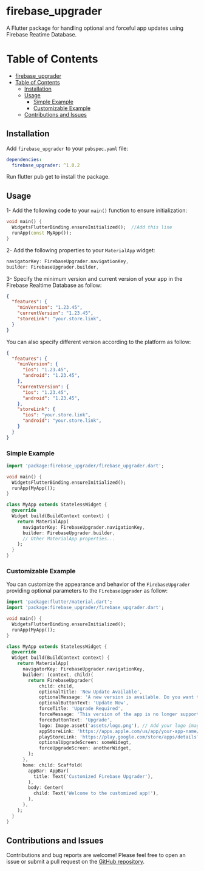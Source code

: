 # firebase_upgrader

A Flutter package for handling optional and forceful app updates using Firebase Reatime Database.

# Table of Contents

- [firebase\_upgrader](#firebase_upgrader)
- [Table of Contents](#table-of-contents)
  - [Installation](#installation)
  - [Usage](#usage)
    - [Simple Example](#simple-example)
    - [Customizable Example](#customizable-example)
  - [Contributions and Issues](#contributions-and-issues)

## Installation

Add `firebase_upgrader` to your `pubspec.yaml` file:

```yaml
dependencies:
  firebase_upgrader: ^1.0.2
```

Run flutter pub get to install the package.

## Usage

1- Add the following code to your `main()` function to ensure initialization:
```dart
void main() {
  WidgetsFlutterBinding.ensureInitialized();  //Add this line
  runApp(const MyApp());
}
```

2- Add the following properties to your `MaterialApp` widget:
```dart
navigatorKey: FirebaseUpgrader.navigationKey,
builder: FirebaseUpgrader.builder,
```

3- Specify the minimum version and current version of your app in the Firebase Realtime Database as follow:
```json
{
  "features": {
    "minVersion": "1.23.45",
    "currentVersion": "1.23.45",
    "storeLink": "your.store.link",
  }
}
```
You can also specify different version according to the platform as follow:
```json
{
  "features": {
    "minVersion": {
      "ios": "1.23.45",
      "android": "1.23.45",
    },
    "currentVersion": {
      "ios": "1.23.45",
      "android": "1.23.45",
    },
    "storeLink": {
      "ios": "your.store.link",
      "android": "your.store.link",
    }
  }
}
```

### Simple Example

```dart
import 'package:firebase_upgrader/firebase_upgrader.dart';

void main() {
  WidgetsFlutterBinding.ensureInitialized();
  runApp(MyApp());
}

class MyApp extends StatelessWidget {
  @override
  Widget build(BuildContext context) {
    return MaterialApp(
      navigatorKey: FirebaseUpgrader.navigationKey,
      builder: FirebaseUpgrader.builder,
      // Other MaterialApp properties...
    );
  }
}
```

### Customizable Example
You can customize the appearance and behavior of the `FirebaseUpgrader` providing optional parameters to the `FirebaseUpgrader` as follow:

```dart
import 'package:flutter/material.dart';
import 'package:firebase_upgrader/firebase_upgrader.dart';

void main() {
  WidgetsFlutterBinding.ensureInitialized();
  runApp(MyApp());
}

class MyApp extends StatelessWidget {
  @override
  Widget build(BuildContext context) {
    return MaterialApp(
      navigatorKey: FirebaseUpgrader.navigationKey,
      builder: (context, child){
        return FirebaseUpgrader(
            child: child,
            optionalTitle: 'New Update Available',
            optionalMessage: 'A new version is available. Do you want to update?',
            optionalButtonText: 'Update Now',
            forceTitle: 'Upgrade Required',
            forceMessage: 'This version of the app is no longer supported. Please upgrade to the latest version.',
            forceButtonText: 'Upgrade',
            logo: Image.asset('assets/logo.png'), // Add your logo image asset
            appStoreLink: 'https://apps.apple.com/us/app/your-app-name/id123456789', // Add your App Store link
            playStoreLink: 'https://play.google.com/store/apps/details?id=com.example.app',
            optionalUpgradeScreen: someWidegt,
            forceUpgradeScreen: anotherWidget,
        );
      },
      home: child: Scaffold(
        appBar: AppBar(
          title: Text('Customized Firebase Upgrader'),
        ),
        body: Center(
          child: Text('Welcome to the customized app!'),
        ),
      ),
    );
  }
}
```

## Contributions and Issues
Contributions and bug reports are welcome! Please feel free to open an issue or submit a pull request on the [GitHub repository](https://github.com/karrarfalih/firebase_upgrader).
